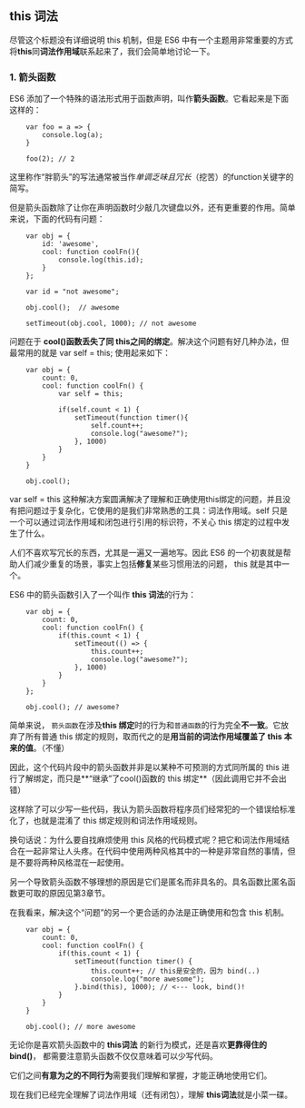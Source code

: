 ## this 词法

尽管这个标题没有详细说明 this 机制，但是 ES6 中有一个主题用非常重要的方式将**this**同**词法作用域**联系起来了，我们会简单地讨论一下。

### 1. 箭头函数

ES6 添加了一个特殊的语法形式用于函数声明，叫作**箭头函数**。它看起来是下面这样的：

```
	var foo = a => {
		console.log(a);
	}
	
	foo(2); // 2
```

这里称作“胖箭头”的写法通常被当作*单调乏味且冗长*（挖苦）的function关键字的简写。

但是箭头函数除了让你在声明函数时少敲几次键盘以外，还有更重要的作用。简单来说，下面的代码有问题：

```
	var obj = {
		id: 'awesome',
		cool: function coolFn(){
			console.log(this.id);
		}
	};
	
	var id = "not awesome";
	
	obj.cool();  // awesome
	
	setTimeout(obj.cool, 1000); // not awesome
```

问题在于 **cool()函数丢失了同 this之间的绑定**。解决这个问题有好几种办法，但最常用的就是 var self = this; 使用起来如下：

```
	var obj = {
		count: 0,
		cool: function coolFn() {
			var self = this;
			
			if(self.count < 1) {
				setTimeout(function timer(){
					self.count++;
					console.log("awesome?");
				}, 1000)
			}
		}
	}
	
	obj.cool();
```

var self = this 这种解决方案圆满解决了理解和正确使用this绑定的问题，并且没有把问题过于复杂化，它使用的是我们非常熟悉的工具：词法作用域。self 只是一个可以通过词法作用域和闭包进行引用的标识符，不关心 this 绑定的过程中发生了什么。

人们不喜欢写冗长的东西，尤其是一遍又一遍地写。因此 ES6 的一个初衷就是帮助人们减少重复的场景，事实上包括**修复**某些习惯用法的问题， this 就是其中一个。

ES6 中的箭头函数引入了一个叫作 **this 词法**的行为：

```
	var obj = {
		count: 0,
		cool: function coolFn() {
			if(this.count < 1) {
				setTimeout(() => {
					this.count++;
					console.log("awesome?");
				}, 1000)
			}
		}
	};
	
	obj.cool(); // awesome?
```

简单来说， `箭头函数`在涉及**this 绑定**时的行为和`普通函数`的行为完全**不一致**。它放弃了所有普通 this 绑定的规则，取而代之的是**用当前的词法作用域覆盖了 this 本来的值**。（不懂）

因此，这个代码片段中的箭头函数并非是以某种不可预测的方式同所属的 this 进行了解绑定，而只是**“继承”了cool()函数的 this 绑定**（因此调用它并不会出错）

这样除了可以少写一些代码，我认为箭头函数将程序员们经常犯的一个错误给标准化了，也就是混淆了 this 绑定规则和词法作用域规则。

换句话说：为什么要自找麻烦使用 this 风格的代码模式呢？把它和词法作用域结合在一起非常让人头疼。在代码中使用两种风格其中的一种是非常自然的事情，但是不要将两种风格混在一起使用。

另一个导致箭头函数不够理想的原因是它们是匿名而非具名的。具名函数比匿名函数更可取的原因见第3章节。

在我看来，解决这个“问题”的另一个更合适的办法是正确使用和包含 this 机制。

```
	var obj = {
		count: 0,
		cool: function coolFn() {
			if(this.count < 1) {
				setTimeout(function timer() {
					this.count++; // this是安全的，因为 bind(..)
					console.log("more awesome");
				}.bind(this), 1000); // <--- look, bind()!
			}
		}
	}
	
	obj.cool(); // more awesome 
```

无论你是喜欢箭头函数中的 **this词法** 的新行为模式，还是喜欢**更靠得住的 bind()**， 都需要注意箭头函数不仅仅意味着可以少写代码。

它们之间**有意为之的不同行为**需要我们理解和掌握，才能正确地使用它们。

现在我们已经完全理解了词法作用域（还有闭包），理解 **this词法**就是小菜一碟。

